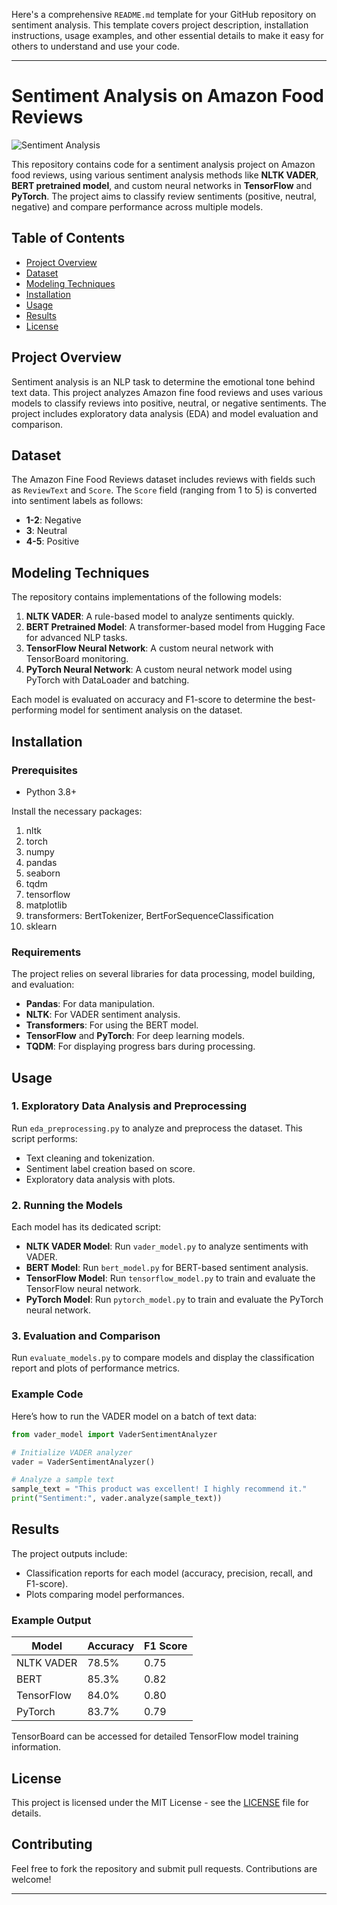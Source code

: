 Here's a comprehensive `README.md` template for your GitHub repository on sentiment analysis. This template covers project description, installation instructions, usage examples, and other essential details to make it easy for others to understand and use your code.

---

# Sentiment Analysis on Amazon Food Reviews

![Sentiment Analysis](https://img.shields.io/badge/Sentiment-Analysis-blue.svg)

This repository contains code for a sentiment analysis project on Amazon food reviews, using various sentiment analysis methods like **NLTK VADER**, **BERT pretrained model**, and custom neural networks in **TensorFlow** and **PyTorch**. The project aims to classify review sentiments (positive, neutral, negative) and compare performance across multiple models.

## Table of Contents
- [Project Overview](#project-overview)
- [Dataset](#dataset)
- [Modeling Techniques](#modeling-techniques)
- [Installation](#installation)
- [Usage](#usage)
- [Results](#results)
- [License](#license)

## Project Overview
Sentiment analysis is an NLP task to determine the emotional tone behind text data. This project analyzes Amazon fine food reviews and uses various models to classify reviews into positive, neutral, or negative sentiments. 
The project includes exploratory data analysis (EDA) and model evaluation and comparison.

## Dataset
The Amazon Fine Food Reviews dataset includes reviews with fields such as `ReviewText` and `Score`. The `Score` field (ranging from 1 to 5) is converted into sentiment labels as follows:
- **1-2**: Negative
- **3**: Neutral
- **4-5**: Positive

## Modeling Techniques
The repository contains implementations of the following models:
1. **NLTK VADER**: A rule-based model to analyze sentiments quickly.
2. **BERT Pretrained Model**: A transformer-based model from Hugging Face for advanced NLP tasks.
3. **TensorFlow Neural Network**: A custom neural network with TensorBoard monitoring.
4. **PyTorch Neural Network**: A custom neural network model using PyTorch with DataLoader and batching.

Each model is evaluated on accuracy and F1-score to determine the best-performing model for sentiment analysis on the dataset.

## Installation

### Prerequisites
- Python 3.8+

Install the necessary packages:
1. nltk
2. torch
3. numpy
4. pandas
5. seaborn
6. tqdm
7. tensorflow
8. matplotlib
9. transformers: BertTokenizer, BertForSequenceClassification
10. sklearn


### Requirements
The project relies on several libraries for data processing, model building, and evaluation:
- **Pandas**: For data manipulation.
- **NLTK**: For VADER sentiment analysis.
- **Transformers**: For using the BERT model.
- **TensorFlow** and **PyTorch**: For deep learning models.
- **TQDM**: For displaying progress bars during processing.

## Usage

### 1. Exploratory Data Analysis and Preprocessing
Run `eda_preprocessing.py` to analyze and preprocess the dataset. This script performs:
- Text cleaning and tokenization.
- Sentiment label creation based on score.
- Exploratory data analysis with plots.

### 2. Running the Models
Each model has its dedicated script:
- **NLTK VADER Model**: Run `vader_model.py` to analyze sentiments with VADER.
- **BERT Model**: Run `bert_model.py` for BERT-based sentiment analysis.
- **TensorFlow Model**: Run `tensorflow_model.py` to train and evaluate the TensorFlow neural network.
- **PyTorch Model**: Run `pytorch_model.py` to train and evaluate the PyTorch neural network.

### 3. Evaluation and Comparison
Run `evaluate_models.py` to compare models and display the classification report and plots of performance metrics.

### Example Code
Here’s how to run the VADER model on a batch of text data:

```python
from vader_model import VaderSentimentAnalyzer

# Initialize VADER analyzer
vader = VaderSentimentAnalyzer()

# Analyze a sample text
sample_text = "This product was excellent! I highly recommend it."
print("Sentiment:", vader.analyze(sample_text))
```

## Results
The project outputs include:
- Classification reports for each model (accuracy, precision, recall, and F1-score).
- Plots comparing model performances.

### Example Output
| Model       | Accuracy | F1 Score |
|-------------|----------|----------|
| NLTK VADER  | 78.5%    | 0.75     |
| BERT        | 85.3%    | 0.82     |
| TensorFlow  | 84.0%    | 0.80     |
| PyTorch     | 83.7%    | 0.79     |

TensorBoard can be accessed for detailed TensorFlow model training information.

## License
This project is licensed under the MIT License - see the [LICENSE](LICENSE) file for details.

## Contributing
Feel free to fork the repository and submit pull requests. Contributions are welcome!

---
